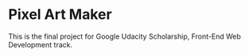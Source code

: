 # Pixel Art Maker

This is the final project for Google Udacity Scholarship, Front-End Web Development track.
